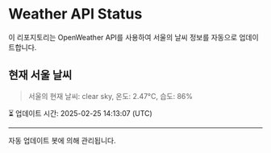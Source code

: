 
# Weather API Status

이 리포지토리는 OpenWeather API를 사용하여 서울의 날씨 정보를 자동으로 업데이트합니다.

## 현재 서울 날씨
> 서울의 현재 날씨: clear sky, 온도: 2.47°C, 습도: 86%

⏳ 업데이트 시간: 2025-02-25 14:13:07 (UTC)

---
자동 업데이트 봇에 의해 관리됩니다.
